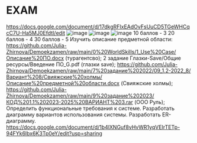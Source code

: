 # EXAM
https://docs.google.com/document/d/17dkgRFIxEAdOvFsUuCD5TGeWHCqcC7U-Ha5MJ0EfdtI/edit
![image](https://github.com/alyysadeleva/EXAM/assets/153218337/6509c8c7-73f3-42ff-90f5-89beedbfb514)
![image](https://github.com/alyysadeleva/EXAM/assets/153218337/3f0b8898-3c1f-4a04-9f35-e11eae5723c7)
![image](https://github.com/alyysadeleva/EXAM/assets/153218337/59bdb0b4-2a62-4758-aefc-60bd1610ce8d)
10 баллов - 3
20 баллов - 4
30 баллов - 5
Изучить описание предметной области: https://github.com/Julia-Zhirnova/Demoekzamen/raw/main/0%20WorldSkills/1_Use%20Case/Описание%20ПО.docx (турагентсво); 2 задание Глазки-Save/Общие ресурсы/Введение ПО_G.pdf (глазки save); https://github.com/Julia-Zhirnova/Demoekzamen/raw/main/7%20задание%202022/09_1.2-2022_8/Вариант%208/Свияжские%20холмы/Описание%20предметной%20области.docx (Свияжские холмы); https://github.com/Julia-Zhirnova/Demoekzamen/raw/main/9%20задание%202023/КОД%201.1%202023-2025%20ВАРИАНТ%203.rar (ООО Руль);
Определить функциональные требования к системе.
Разработать диаграмму вариантов использования системы.
Разработать ER-диаграмму. https://docs.google.com/document/d/1b4lXNGuf8vHvWR1yqVEIrTETp-94FYk6lbx6K3Tp0eY/edit?usp=sharing
